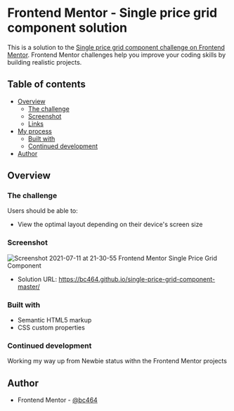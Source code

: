 # Frontend Mentor - Single price grid component solution

This is a solution to the [Single price grid component challenge on Frontend Mentor](https://www.frontendmentor.io/challenges/single-price-grid-component-5ce41129d0ff452fec5abbbc). Frontend Mentor challenges help you improve your coding skills by building realistic projects. 

## Table of contents

- [Overview](#overview)
  - [The challenge](#the-challenge)
  - [Screenshot](#screenshot)
  - [Links](#links)
- [My process](#my-process)
  - [Built with](#built-with)
   - [Continued development](#continued-development)
- [Author](#author)


## Overview

### The challenge

Users should be able to:

- View the optimal layout depending on their device's screen size

### Screenshot

![Screenshot 2021-07-11 at 21-30-55 Frontend Mentor Single Price Grid Component](https://user-images.githubusercontent.com/82536545/125207939-cf3cc880-e28f-11eb-9146-dbfe10ff86de.png)

- Solution URL: https://bc464.github.io/single-price-grid-component-master/

### Built with

- Semantic HTML5 markup
- CSS custom properties

### Continued development

Working my way up from Newbie status withn the Frontend Mentor projects

## Author

- Frontend Mentor - [@bc464](https://www.frontendmentor.io/profile/yourusername)
